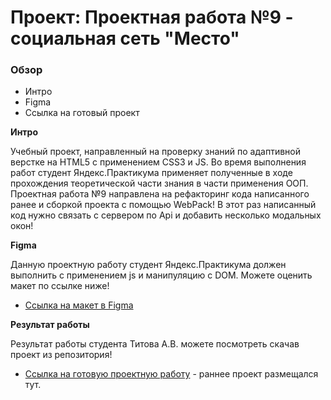 # Проект: Проектная работа №9 - социальная сеть "Место"

### Обзор
* Интро
* Figma
* Ссылка на готовый проект

**Интро**

Учебный проект, направленный на проверку знаний по адаптивной верстке на HTML5 с применением CSS3 и JS. Во время выполнения работ студент Яндекс.Практикума применяет полученные в ходе прохождения теоретической части знания в части применения ООП. 
Проектная работа №9 направлена на рефакторинг кода написанного ранее и сборкой проекта с помощью WebPack! 
В этот раз написанный код нужно связать с сервером по Api и добавить несколько модальных окон!

**Figma**

Данную проектную работу студент Яндекс.Практикума должен выполнить с применением js и манипуляцию с DOM. Можете оценить макет по ссылке ниже!

* [Ссылка на макет в Figma](https://www.figma.com/file/PSdQFRHoxXJFs2FH8IXViF/JavaScript-9-sprint?node-id=0%3A1)

**Результат работы**

Результат работы студента Титова А.В. можете посмотреть скачав проект из репозитория! 

* [Ссылка на готовую проектную работу](https://titovandrei.github.io/mesto/) - раннее проект размещался тут.